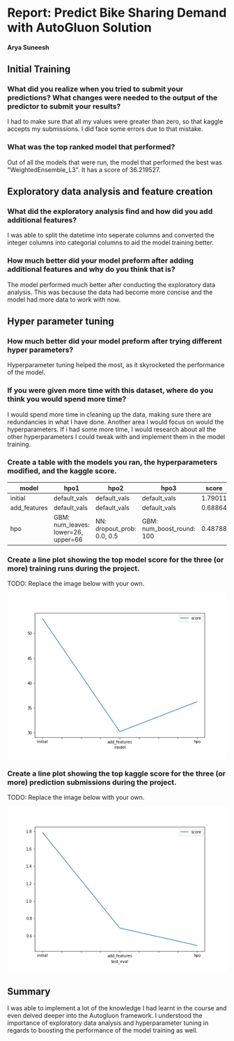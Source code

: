 # Report: Predict Bike Sharing Demand with AutoGluon Solution
#### Arya Suneesh

## Initial Training
### What did you realize when you tried to submit your predictions? What changes were needed to the output of the predictor to submit your results?
I had to make sure that all my values were greater than zero, so that kaggle accepts my submissions. I did face some errors due to that mistake.

### What was the top ranked model that performed?
Out of all the models that were run, the model that performed the best was "WeightedEnsemble_L3". It has a score of 36.219527. 

## Exploratory data analysis and feature creation
### What did the exploratory analysis find and how did you add additional features?
I was able to split the datetime into seperate columns and converted the integer columns into categorial columns to aid the model training better.

### How much better did your model preform after adding additional features and why do you think that is?
The model performed much better after conducting the exploratory data analysis. This was because the data had become more concise and the model had more data to work with now.

## Hyper parameter tuning
### How much better did your model preform after trying different hyper parameters?
Hyperparameter tuning helped the most, as it skyrocketed the performance of the model. 

### If you were given more time with this dataset, where do you think you would spend more time?
I would spend more time in cleaning up the data, making sure there are redundancies in what I have done. Another area I would focus on would the hyperparameters. If i had some more time, I would research about all the other hyperparameters I could tweak with and implement them in the model training.

### Create a table with the models you ran, the hyperparameters modified, and the kaggle score.
|model|hpo1|hpo2|hpo3|score|
|--|--|--|--|--|
|initial|default_vals|default_vals|default_vals|1.79011|
|add_features|default_vals|default_vals|default_vals|0.68864|
|hpo|GBM: num_leaves: lower=26, upper=66|NN: dropout_prob: 0.0, 0.5|GBM: num_boost_round: 100|0.48788|


### Create a line plot showing the top model score for the three (or more) training runs during the project.

TODO: Replace the image below with your own.

![model_train_score.png](img/model_train_score.png)

### Create a line plot showing the top kaggle score for the three (or more) prediction submissions during the project.

TODO: Replace the image below with your own.

![model_test_score.png](img/model_test_score.png)

## Summary
I was able to implement a lot of the knowledge I had learnt in the course and even delved deeper into the Autogluon framework. I understood the importance of exploratory data analysis and hyperparameter tuning in regards to boosting the performance of the model training as well. 
